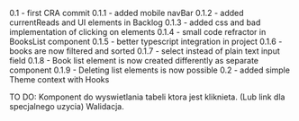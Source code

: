 0.1 - first CRA commit
0.1.1 - added mobile navBar
0.1.2 - added currentReads and UI elements in Backlog
0.1.3 - added css and bad implementation of clicking on elements
0.1.4 - small code refractor in BooksList component
0.1.5 - better typescript integration in project
0.1.6 - books are now filtered and sorted
0.1.7 - select instead of plain text input field
0.1.8 - Book list element is now created differently as separate component
0.1.9 - Deleting list elements is now possible
0.2 - added simple Theme context with Hooks

TO DO:
Komponent do wyswietlania tabeli ktora jest kliknieta. (Lub link dla specjalnego uzycia)
Walidacja.
